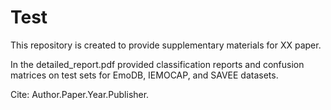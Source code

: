 # Test

This repository is created to provide supplementary materials for XX paper.

In the detailed_report.pdf provided classification reports and confusion matrices on test sets for EmoDB, IEMOCAP, and SAVEE datasets.

Cite:
Author.Paper.Year.Publisher.
